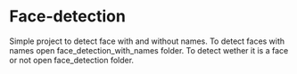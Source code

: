 # Face-detection
Simple project to detect face with and without names.  To detect faces with names open face_detection_with_names folder. To detect wether it is a face or not open face_detection folder.
